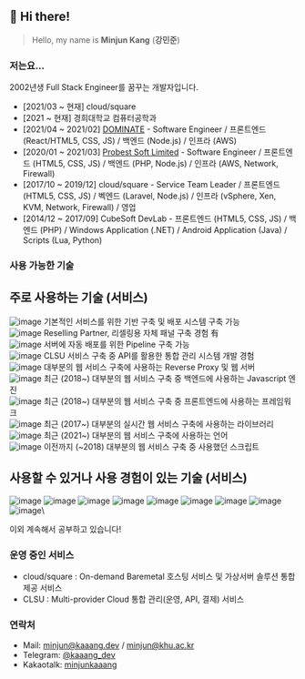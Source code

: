 ﻿## :wave: Hi there!
> Hello, my name is **Minjun Kang** (**강민준**)

### 저는요...
2002년생 Full Stack Engineer를 꿈꾸는 개발자입니다.

- [2021/03 ~ 현재] cloud/square
- [2021 ~ 현재] 경희대학교 컴퓨터공학과
- [2021/04 ~ 2021/02] [DOMINATE](https://dominate.co.kr) - Software Engineer / 프론트엔드 (React/HTML5, CSS, JS) / 백엔드 (Node.js) / 인프라 (AWS)
- [2020/01 ~ 2021/03] [Probest Soft Limited](https://probestsoft.kr) - Software Engineer / 프론트엔드 (HTML5, CSS, JS) / 백엔드 (PHP, Node.js) / 인프라 (AWS, Network, Firewall) 
- [2017/10 ~ 2019/12] cloud/square - Service Team Leader / 프론트엔드 (HTML5, CSS, JS) / 벡엔드 (Laravel, Node.js) / 인프라 (vSphere, Xen, KVM, Network, Firewall) / 영업
- [2014/12 ~ 2017/09] CubeSoft DevLab - 프론트엔드 (HTML5, CSS, JS) / 백엔드 (PHP) / Windows Application (.NET) / Android Application (Java) / Scripts (Lua, Python)

### 사용 가능한 기술
## 주로 사용하는 기술 (서비스)
![image](https://img.shields.io/badge/Amazon_AWS-FF9900?style=for-the-badge&logo=amazonaws&logoColor=white) 기본적인 서비스를 위한 기반 구축 및 배포 시스템 구축 가능\
![image](https://img.shields.io/badge/Cloudflare-F38020?style=for-the-badge&logo=Cloudflare&logoColor=white) Reselling Partner, 리셀링용 자체 패널 구축 경험 有\
![image](https://img.shields.io/badge/GitHub_Actions-2088FF?style=for-the-badge&logo=github-actions&logoColor=white) 서버에 자동 배포를 위한 Pipeline 구축 가능\
![image](https://img.shields.io/badge/Linode-00A95C?style=for-the-badge&logo=Linode&logoColor=white) CLSU 서비스 구축 중 API를 활용한 통합 관리 시스템 개발 경험\
![image](https://img.shields.io/badge/Nginx-009639?style=for-the-badge&logo=nginx&logoColor=white) 대부분의 웹 서비스 구축에 사용하는 Reverse Proxy 및 웹 서버\
![image](https://img.shields.io/badge/Node.js-339933?style=for-the-badge&logo=nodedotjs&logoColor=white) 최근 (2018~) 대부분의 웹 서비스 구축 중 백엔드에 사용하는 Javascript 엔진\
![image](https://img.shields.io/badge/React-20232A?style=for-the-badge&logo=react&logoColor=61DAFB) 최근 (2018~) 대부분의 웹 서비스 구축 중 프론트엔드에 사용하는 프레임워크\
![image](https://img.shields.io/badge/Socket.io-010101?&style=for-the-badge&logo=Socket.io&logoColor=white) 최근 (2017~) 대부분의 실시간 웹 서비스 구축에 사용하는 라이브러리\
![image](https://img.shields.io/badge/TypeScript-007ACC?style=for-the-badge&logo=typescript&logoColor=white) 최근 (2021~) 대부분의 웹 서비스 구축에 사용하는 언어\
![image](https://img.shields.io/badge/PHP-777BB4?style=for-the-badge&logo=php&logoColor=white) 이전까지 (~2018) 대부분의 웹 서비스 구축 중 사용했던 스크립트


## 사용할 수 있거나 사용 경험이 있는 기술 (서비스)
![image](https://img.shields.io/badge/MariaDB-003545?style=for-the-badge&logo=mariadb&logoColor=white) ![image](https://img.shields.io/badge/MongoDB-4EA94B?style=for-the-badge&logo=mongodb&logoColor=white) ![image](https://img.shields.io/badge/MySQL-005C84?style=for-the-badge&logo=mysql&logoColor=white) ![image](https://img.shields.io/badge/redis-%23DD0031.svg?&style=for-the-badge&logo=redis&logoColor=white) ![image](https://img.shields.io/badge/Docker-2CA5E0?style=for-the-badge&logo=docker&logoColor=white) ![image](https://img.shields.io/badge/firebase-ffca28?style=for-the-badge&logo=firebase&logoColor=black) ![image](https://img.shields.io/badge/JWT-000000?style=for-the-badge&logo=JSON%20web%20tokens&logoColor=white) ![image](https://img.shields.io/badge/C-00599C?style=for-the-badge&logo=c&logoColor=white) ![image](https://img.shields.io/badge/C%2B%2B-00599C?style=for-the-badge&logo=c%2B%2B&logoColor=white)\

이외 계속해서 공부하고 있습니다!

### 운영 중인 서비스
- cloud/square : On-demand Baremetal 호스팅 서비스 및 가상서버 솔루션 통합 제공 서비스
- CLSU : Multi-provider Cloud 통합 관리(운영, API, 결제) 서비스

### 연락처
- Mail: [minjun@kaaang.dev](mailto:minjun@kaaang.dev) / [minjun@khu.ac.kr](mailto:minjun@khu.ac.kr)
- Telegram: [@kaaang_dev](https://t.me/kaaang_dev)
- Kakaotalk: [minjunkaaang](http://qr.kakao.com/talk/UPsHdV0uCa2SmximzcqnAEEr1KM-)
